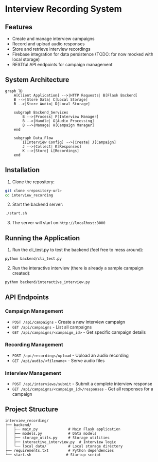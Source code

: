 # Interview Recording System

## Features

- Create and manage interview campaigns
- Record and upload audio responses
- Store and retrieve interview recordings
- Firebase integration for data persistence (TODO: for now mocked with local storage)
- RESTful API endpoints for campaign management

## System Architecture

```mermaid
graph TD
    A[Client Application] -->|HTTP Requests| B[Flask Backend]
    B -->|Store Data| C[Local Storage]
    B -->|Store Audio| D[Local Storage]
    
    subgraph Backend_Services
        B -->|Process| F[Interview Manager]
        B -->|Handle| G[Audio Processing]
        B -->|Manage| H[Campaign Manager]
    end
    
    subgraph Data_Flow
        I[Interview Config] -->|Create| J[Campaign]
        J -->|Collect| K[Responses]
        K -->|Store| L[Recordings]
    end
```

## Installation

1. Clone the repository:
```bash
git clone <repository-url>
cd interview_recording
```

2. Start the backend server:
```bash
./start.sh
```

3. The server will start on `http://localhost:8000`

## Running the Application

1. Run the cli_test.py to test the backend (feel free to mess around):
```bash
python backend/cli_test.py
```

2. Run the interactive interview (there is already a sample campaign created):
```bash
python backend/interactive_interview.py
```


## API Endpoints

### Campaign Management
- `POST /api/campaigns` - Create a new interview campaign
- `GET /api/campaigns` - List all campaigns
- `GET /api/campaigns/<campaign_id>` - Get specific campaign details

### Recording Management
- `POST /api/recordings/upload` - Upload an audio recording
- `GET /api/audio/<filename>` - Serve audio files

### Interview Management
- `POST /api/interviews/submit` - Submit a complete interview response
- `GET /api/campaigns/<campaign_id>/responses` - Get all responses for a campaign

## Project Structure

```
interview_recording/
├── backend/
│   ├── main.py              # Main Flask application
│   ├── models.py            # Data models
│   ├── storage_utils.py     # Storage utilities
│   ├── interactive_interview.py  # Interview logic
│   └── local_data/          # Local storage directory
├── requirements.txt         # Python dependencies
└── start.sh                # Startup script
```